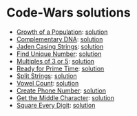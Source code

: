 # Code-Wars solutions
- [Growth of a Population](https://www.codewars.com/kata/563b662a59afc2b5120000c6): [solution](./grow-population/index.ts)
- [Complementary DNA](https://www.codewars.com/kata/554e4a2f232cdd87d9000038): [solution](./complementary-dna//index.ts)
- [Jaden Casing Strings](https://www.codewars.com/kata/5390bac347d09b7da40006f6): [solution](./jaden-casing/index.ts)
- [Find Unique Number](https://www.codewars.com/kata/585d7d5adb20cf33cb000235): [solution](./find-unique-number/index.ts)
- [Multiples of 3 or 5](https://www.codewars.com/kata/514b92a657cdc65150000006): [solution](./multiples-3-5/index.ts)
- [Ready for Prime Time](https://www.codewars.com/kata/521ef596c106a935c0000519): [solution](./prime-time/index.ts)
- [Split Strings](https://www.codewars.com/kata/515de9ae9dcfc28eb6000001): [solution](./split-strings/index.ts)
- [Vowel Count](https://www.codewars.com/kata/54ff3102c1bad923760001f3): [solution](./vowel-count/index.ts)
- [Create Phone Number](https://www.codewars.com/kata/525f50e3b73515a6db000b83): [solution](./create-phone-number/index.ts)
- [Get the Middle Character](https://www.codewars.com/kata/56747fd5cb988479af000028): [solution](./get-middle-character/index.ts)
- [Square Every Digit](https://www.codewars.com/kata/546e2562b03326a88e000020): [solution](./square-every-digit/index.ts)